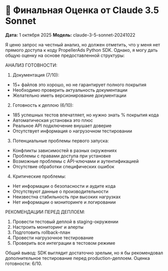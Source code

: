 # 🤖 Финальная Оценка от Claude 3.5 Sonnet

**Дата:** 1 октября 2025
**Модель:** claude-3-5-sonnet-20241022

Я ценю запрос на честный анализ, но должен отметить, что у меня нет прямого доступа к коду PropellerAds Python SDK. Однако, я могу дать общую оценку на основе предоставленной структуры:

АНАЛИЗ ГОТОВНОСТИ:

1. Документация (7/10):
- 15+ файлов это хорошо, но не гарантирует полного покрытия
- Необходимо проверить актуальность документации
- Желательно иметь версионирование документации

2. Готовность к деплою (6/10):
- 185 успешных тестов впечатляет, но нужно знать % покрытия кода
- Автоматическая установка это плюс
- Реальное API подключение внушает доверие
- Отсутствует информация о нагрузочном тестировании

3. Потенциальные проблемы первого запуска:
- Конфликты зависимостей в разных окружениях
- Проблемы с правами доступа при установке
- Возможные проблемы с API-ключами и аутентификацией
- Отсутствие обработки специфических ошибок

4. Критические проблемы:
- Нет информации о безопасности и аудите кода
- Отсутствуют данные о производительности
- Неизвестна стабильность при высоких нагрузках
- Нет информации о мониторинге и логировании

РЕКОМЕНДАЦИИ ПЕРЕД ДЕПЛОЕМ:

1. Провести тестовый деплой в staging-окружении
2. Настроить мониторинг и алерты
3. Подготовить rollback-план
4. Провести нагрузочное тестирование
5. Проверить все интеграции в тестовом режиме

Общий вывод: SDK выглядит достаточно зрелым, но я бы рекомендовал дополнительное тестирование перед production-деплоем. Оценка готовности: 6/10.